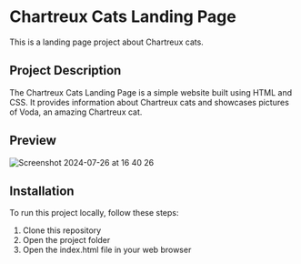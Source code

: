 # Chartreux Cats Landing Page

This is a landing page project about Chartreux cats.

## Project Description

The Chartreux Cats Landing Page is a simple website built using HTML and CSS. It provides information about Chartreux cats and showcases pictures of Voda, an amazing Chartreux cat.

## Preview

![Screenshot 2024-07-26 at 16 40 26](https://github.com/user-attachments/assets/85b241f8-ce18-4724-9a93-d25398c05d55)

## Installation

To run this project locally, follow these steps:

1. Clone this repository
2. Open the project folder
3. Open the index.html file in your web browser
